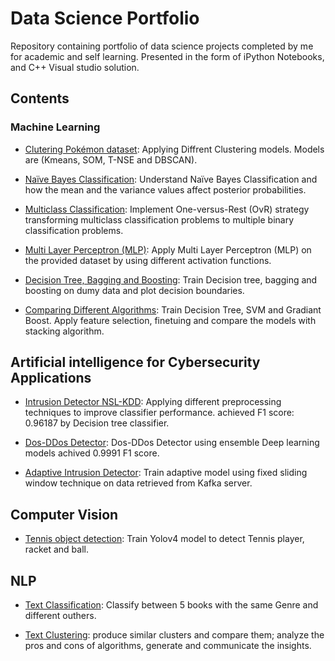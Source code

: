# Data Science Portfolio
Repository containing portfolio of data science projects completed by me for academic and self learning. Presented in the form of iPython Notebooks, and C++ Visual studio solution.

## Contents

### Machine Learning

- [Clutering Pokémon dataset](https://github.com/Eng-Abdelrahman-M/AI-and-Data-Science/blob/main/Machine%20learning/Clustering/Clutering_Pok%C3%A9mon_dataset.ipynb): Applying Diffrent Clustering models. Models are (Kmeans, SOM, T-NSE and DBSCAN).

- [Naïve Bayes Classification](https://github.com/Eng-Abdelrahman-M/AI-and-Data-Science/tree/main/Machine%20learning/Na%C3%AFve%20Bayes%20Classification): Understand Naïve Bayes Classification and how the mean and the variance values affect posterior probabilities.

- [Multiclass Classification](https://github.com/Eng-Abdelrahman-M/AI-and-Data-Science/tree/main/Machine%20learning/Multiclass%20Classification): Implement One-versus-Rest (OvR) strategy transforming multiclass classification problems to multiple binary classification problems.

- [Multi Layer Perceptron (MLP)](https://github.com/Eng-Abdelrahman-M/AI-and-Data-Science/tree/main/Machine%20learning/Multi%20Layer%20Perceptron%20(MLP)): Apply Multi Layer Perceptron (MLP) on the provided dataset by using different activation functions.

- [Decision Tree, Bagging and Boosting](https://github.com/Eng-Abdelrahman-M/AI-and-Data-Science/tree/main/Machine%20learning/Decision%20Tree%20%2B%20Bagging%20%2B%20Boosting): Train Decision tree, bagging and boosting on dumy data and plot decision boundaries. 

- [Comparing Different Algorithms](https://github.com/Eng-Abdelrahman-M/AI-and-Data-Science/tree/main/Machine%20learning/Comparing%20Different%20Algorithms): Train Decision Tree, SVM and Gradiant Boost. Apply feature selection, finetuing and compare the models with stacking algorithm. 

## Artificial intelligence for Cybersecurity Applications

- [Intrusion Detector NSL-KDD](https://github.com/Eng-Abdelrahman-M/AI-and-Data-Science/tree/main/Ai%20For%20Cyber%20Security/Intrusion%20Detector%20NSL-KDD): Applying different preprocessing techniques to improve classifier performance. achieved F1 score: 0.96187 by Decision tree classifier.

- [Dos-DDos Detector](https://github.com/Eng-Abdelrahman-M/AI-and-Data-Science/tree/main/Ai%20For%20Cyber%20Security/Dos-DDos%20Detector): Dos-DDos Detector using ensemble Deep learning models achived 0.9991 F1 score.

- [Adaptive Intrusion Detector](https://github.com/Eng-Abdelrahman-M/AI-and-Data-Science/tree/main/Ai%20For%20Cyber%20Security/Adaptive%20Intrusion%20Detector): Train adaptive model using fixed sliding window technique on data retrieved from Kafka server.

## Computer Vision

- [Tennis object detection](https://github.com/Eng-Abdelrahman-M/AI-and-Data-Science/tree/main/Computer%20vision/Tennis%20object%20detection): Train Yolov4 model to detect Tennis player, racket and ball. 

## NLP 
- [Text Classification](https://github.com/Eng-Abdelrahman-M/AI-and-Data-Science/tree/main/NLP/Text%20Classification): Classify between 5 books with the same Genre and different outhers.

- [Text Clustering](https://github.com/Eng-Abdelrahman-M/AI-and-Data-Science/tree/main/NLP/Text%20Clustering): produce similar clusters and compare them; analyze the pros and cons of algorithms, generate and communicate the insights.
